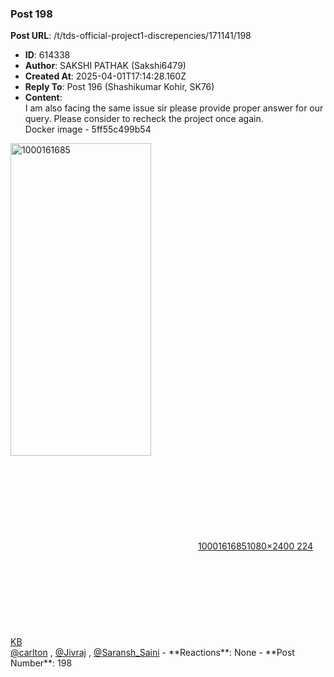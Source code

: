 ### Post 198
**Post URL**: /t/tds-official-project1-discrepencies/171141/198
- **ID**: 614338
- **Author**: SAKSHI PATHAK (Sakshi6479)
- **Created At**: 2025-04-01T17:14:28.160Z
- **Reply To**: Post 196 (Shashikumar Kohir, SK76)
- **Content**:  
  I am also facing the same issue sir please provide proper answer for our query. Please consider to recheck the project once again.<br>
Docker image - 5ff55c499b54<br>
<div class="lightbox-wrapper"><a class="lightbox" href="https://europe1.discourse-cdn.com/flex013/uploads/iitm/original/3X/2/e/2e0e98a294f898f58e4d9dc68708cf723207c1ad.jpeg" data-download-href="/uploads/short-url/6zreCSyS83WmoSFchL5SR1LCK8B.jpeg?dl=1" title="1000161685" rel="noopener nofollow ugc"><img src="https://europe1.discourse-cdn.com/flex013/uploads/iitm/optimized/3X/2/e/2e0e98a294f898f58e4d9dc68708cf723207c1ad_2_225x500.jpeg" alt="1000161685" data-base62-sha1="6zreCSyS83WmoSFchL5SR1LCK8B" width="225" height="500" srcset="https://europe1.discourse-cdn.com/flex013/uploads/iitm/optimized/3X/2/e/2e0e98a294f898f58e4d9dc68708cf723207c1ad_2_225x500.jpeg, https://europe1.discourse-cdn.com/flex013/uploads/iitm/optimized/3X/2/e/2e0e98a294f898f58e4d9dc68708cf723207c1ad_2_337x750.jpeg 1.5x, https://europe1.discourse-cdn.com/flex013/uploads/iitm/optimized/3X/2/e/2e0e98a294f898f58e4d9dc68708cf723207c1ad_2_450x1000.jpeg 2x" data-dominant-color="2A2B31"><div class="meta"><svg class="fa d-icon d-icon-far-image svg-icon" aria-hidden="true"><use href="#far-image"></use></svg><span class="filename">1000161685</span><span class="informations">1080×2400 224 KB</span><svg class="fa d-icon d-icon-discourse-expand svg-icon" aria-hidden="true"><use href="#discourse-expand"></use></svg></div></a></div>
<a class="mention" href="/u/carlton">@carlton</a> , <a class="mention" href="/u/jivraj">@Jivraj</a> , <a class="mention" href="/u/saransh_saini">@Saransh_Saini</a>
- **Reactions**: None
- **Post Number**: 198

